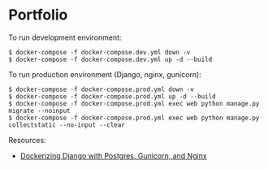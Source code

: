 # Portfolio

To run development environment:
```shell
$ docker-compose -f docker-compose.dev.yml down -v
$ docker-compose -f docker-compose.dev.yml up -d --build
```

To run production environment (Django, nginx, gunicorn):
``` shell
$ docker-compose -f docker-compose.prod.yml down -v
$ docker-compose -f docker-compose.prod.yml up -d --build
$ docker-compose -f docker-compose.prod.yml exec web python manage.py migrate --noinput
$ docker-compose -f docker-compose.prod.yml exec web python manage.py collectstatic --no-input --clear
```

Resources:
* [Dockerizing Django with Postgres, Gunicorn, and Nginx](https://testdriven.io/blog/dockerizing-django-with-postgres-gunicorn-and-nginx/)